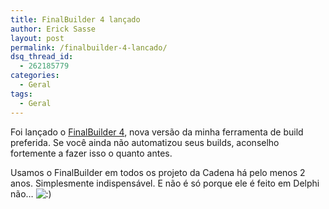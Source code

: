 ```yaml
---
title: FinalBuilder 4 lançado
author: Erick Sasse
layout: post
permalink: /finalbuilder-4-lancado/
dsq_thread_id:
  - 262185779
categories:
  - Geral
tags:
  - Geral
---
```

Foi lançado o [FinalBuilder 4][1], nova versão da minha ferramenta de build preferida. Se você ainda não automatizou seus builds, aconselho fortemente a fazer isso o quanto antes.

Usamos o FinalBuilder em todos os projeto da Cadena há pelo menos 2 anos. Simplesmente indispensável. E não é só porque ele é feito em Delphi não&#8230; <img src="http://www.ericksasse.com.br/wp-includes/images/smilies/icon_smile.gif" alt=":)" class="wp-smiley" />

 [1]: http://www.finalbuilder.com/finalbuilder/WhatsNew.html